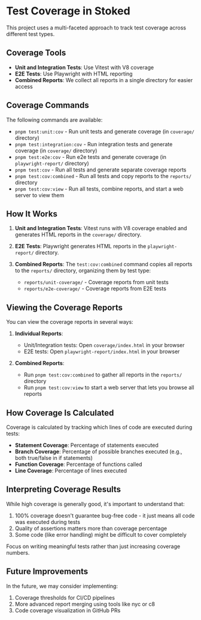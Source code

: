 # Test Coverage in Stoked

This project uses a multi-faceted approach to track test coverage across different test types.

## Coverage Tools

- **Unit and Integration Tests**: Use Vitest with V8 coverage
- **E2E Tests**: Use Playwright with HTML reporting
- **Combined Reports**: We collect all reports in a single directory for easier access

## Coverage Commands

The following commands are available:

- `pnpm test:unit:cov` - Run unit tests and generate coverage (in `coverage/` directory)
- `pnpm test:integration:cov` - Run integration tests and generate coverage (in `coverage/` directory)
- `pnpm test:e2e:cov` - Run e2e tests and generate coverage (in `playwright-report/` directory)
- `pnpm test:cov` - Run all tests and generate separate coverage reports
- `pnpm test:cov:combined` - Run all tests and copy reports to the `reports/` directory
- `pnpm test:cov:view` - Run all tests, combine reports, and start a web server to view them

## How It Works

1. **Unit and Integration Tests**: Vitest runs with V8 coverage enabled and generates HTML reports in the `coverage/` directory.

2. **E2E Tests**: Playwright generates HTML reports in the `playwright-report/` directory.

3. **Combined Reports**: The `test:cov:combined` command copies all reports to the `reports/` directory, organizing them by test type:
   - `reports/unit-coverage/` - Coverage reports from unit tests
   - `reports/e2e-coverage/` - Coverage reports from E2E tests

## Viewing the Coverage Reports

You can view the coverage reports in several ways:

1. **Individual Reports**:
   - Unit/Integration tests: Open `coverage/index.html` in your browser
   - E2E tests: Open `playwright-report/index.html` in your browser

2. **Combined Reports**: 
   - Run `pnpm test:cov:combined` to gather all reports in the `reports/` directory
   - Run `pnpm test:cov:view` to start a web server that lets you browse all reports

## How Coverage Is Calculated

Coverage is calculated by tracking which lines of code are executed during tests:

- **Statement Coverage**: Percentage of statements executed
- **Branch Coverage**: Percentage of possible branches executed (e.g., both true/false in if statements)
- **Function Coverage**: Percentage of functions called
- **Line Coverage**: Percentage of lines executed

## Interpreting Coverage Results

While high coverage is generally good, it's important to understand that:

1. 100% coverage doesn't guarantee bug-free code - it just means all code was executed during tests
2. Quality of assertions matters more than coverage percentage
3. Some code (like error handling) might be difficult to cover completely

Focus on writing meaningful tests rather than just increasing coverage numbers.

## Future Improvements

In the future, we may consider implementing:

1. Coverage thresholds for CI/CD pipelines
2. More advanced report merging using tools like nyc or c8
3. Code coverage visualization in GitHub PRs 